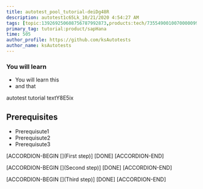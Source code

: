 ```yaml
---
title: autotest_pool_tutorial-deiDg48R
description: autotest1c65Lk_10/21/2020 4:54:27 AM
tags: [topic:139269250608756787992873,products:tech/73554900100700000996,tutorial:experience/advanced]
primary_tag: tutorial:product/sapHana
time: 505
author_profile: https://github.com/ksAutotests
author_name: ksAutotests
---
```

### You will learn
- You will learn this
- and that

autotest tutorial textY8E5ix

## Prerequisites
- Prerequisute1
- Prerequisute2
- Prerequisute3

[ACCORDION-BEGIN [](First step)]
[DONE]
[ACCORDION-END]

[ACCORDION-BEGIN [](Second step)]
[DONE]
[ACCORDION-END]

[ACCORDION-BEGIN [](Third step)]
[DONE]
[ACCORDION-END]

